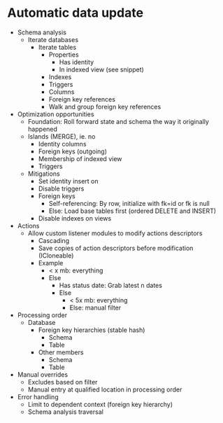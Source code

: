 # Automatic data update
* Schema analysis
  * Iterate databases
    * Iterate tables
      * Properties
        * Has identity
        * In indexed view (see snippet)
      * Indexes
      * Triggers
      * Columns
      * Foreign key references
      * Walk and group foreign key references
* Optimization opportunities
  * Foundation: Roll forward state and schema the way it originally happened
  * Islands (MERGE), ie. no
    * Identity columns
    * Foreign keys (outgoing)
    * Membership of indexed view
    * Triggers
  * Mitigations
    * Set identity insert on
    * Disable triggers
    * Foreign keys
      * Self-referencing: By row, initialize with fk=id or fk is null
      * Else: Load base tables first (ordered DELETE and INSERT)
    * Disable indexes on views
* Actions
  * Allow custom listener modules to modify actions descriptors
    * Cascading
    * Save copies of action descriptors before modification (ICloneable)
    * Example
        * &lt; x mb: everything
        * Else
            * Has status date: Grab latest n dates
            * Else
                * &lt; 5x mb: everything
                * Else: manual filter
* Processing order
  * Database
    * Foreign key hierarchies (stable hash)
      * Schema
      * Table
    * Other members
      * Schema
      * Table
* Manual overrides
  * Excludes based on filter
  * Manual entry at qualified location in processing order
* Error handling
  * Limit to dependent context (foreign key hierarchy)
  * Schema analysis traversal